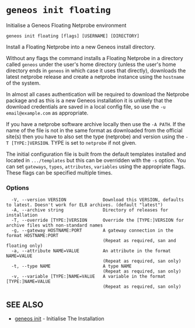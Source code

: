 # `geneos init floating`

Initialise a Geneos Floating Netprobe environment

```text
geneos init floating [flags] [USERNAME] [DIRECTORY]
```

Install a Floating Netprobe into a new Geneos install
directory.

Without any flags the command installs a Floating Netprobe in a directory called
`geneos` under the user's home directory (unless the user's home
directory ends in `geneos` in which case it uses that directly),
downloads the latest netprobe release and create a netprobe instance using
the `hostname` of the system.

In almost all cases authentication will be required to download the
Netprobe package and as this is a new Geneos installation it is
unlikely that the download credentials are saved in a local config
file, so use the `-u email@example.com` as appropriate.

If you have a netprobe software archive locally then use the `-A
PATH`. If the name of the file is not in the same format as
downloaded from the official site(s) then you have to also set the
type (netprobe) and version using the `-T [TYPE:]VERSION`. TYPE is
set to `netprobe` if not given. 

The initial configuration file is built from the default templates
installed and located in `.../templates` but this can be overridden
with the `-s` option. You can set `gateways`, `types`, `attributes`,
`variables` using the appropriate flags. These flags can be specified
multiple times.

### Options

```text
  -V, --version VERSION              Download this VERSION, defaults to latest. Doesn't work for EL8 archives. (default "latest")
  -A, --archive string               Directory of releases for installation
  -T, --override [TYPE:]VERSION      Override the [TYPE:]VERSION for archive files with non-standard names
  -g, --gateway HOSTNAME:PORT        A gateway connection in the format HOSTNAME:PORT
                                     (Repeat as required, san and floating only)
  -a, --attribute NAME=VALUE         An attribute in the format NAME=VALUE
                                     (Repeat as required, san only)
  -t, --type NAME                    A type NAME
                                     (Repeat as required, san only)
  -v, --variable [TYPE:]NAME=VALUE   A variable in the format [TYPE:]NAME=VALUE
                                     (Repeat as required, san only)
```

## SEE ALSO

* [geneos init](geneos_init.md)	 - Initialise The Installation
